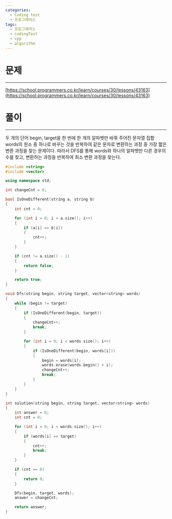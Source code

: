 ```yaml
---
categories:
  - Coding test
  - 프로그래머스
tags:
  - 프로그래머스
  - codingTest
  - cpp
  - algorithm
---
```

# 문제
___

[https://school.programmers.co.kr/learn/courses/30/lessons/43163](https://school.programmers.co.kr/learn/courses/30/lessons/43163)

# 풀이
___

두 개의 단어 begin, target을 한 번에 한 개의 알파벳만 바꿔 주어진 문자열 집합 words의 원소 중 하나로 바꾸는 것을 반복하여 같은 문자로 변환하는 과정 중 가장 짧은 변환 과정을 찾는 문제이다. 따라서 DFS를 통해 words와 하나의 알파벳만 다른 경우의 수를 찾고, 변환하는 과정을 반복하여 최소 변환 과정을 찾는다.


```c++
#include <string>
#include <vector>

using namespace std;

int changeCnt = 0;

bool IsOneDifferent(string a, string b)
{
    int cnt = 0;

    for (int i = 0; i < a.size(); i++)
    {
        if (a[i] == b[i])
        {
            cnt++;
        }
    }

    if (cnt != a.size() - 1)
    {
        return false;
    }

    return true;
}

void Dfs(string begin, string target, vector<string> words)
{
    while (begin != target)
    {
        if (IsOneDifferent(begin, target))
        {
            changeCnt++;
            break;
        }

        for (int i = 0; i < words.size(); i++)
        {
            if (IsOneDifferent(begin, words[i]))
            {
                begin = words[i];
                words.erase(words.begin() + i);
                changeCnt++;
                break;
            }
        }
    }
}

int solution(string begin, string target, vector<string> words) 
{
    int answer = 0;
    int cnt = 0;

    for (int i = 0; i < words.size(); i++)
    {
        if (words[i] == target)
        {
            cnt++;
            break;
        }
    }

    if (cnt == 0)
    {
        return 0;
    }

    Dfs(begin, target, words);
    answer = changeCnt;

    return answer;
}


```